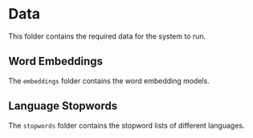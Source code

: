 # Data
This folder contains the required data for the system to run.

## Word Embeddings
The `embeddings` folder contains the word embedding models.

## Language Stopwords
The `stopwords` folder contains the stopword lists of different languages.